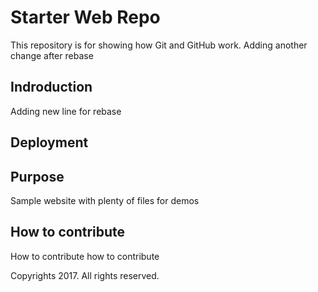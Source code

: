 # Starter Web Repo

This repository is for showing how Git and GitHub work. Adding another change after rebase

## Indroduction

Adding new line for rebase

## Deployment 

## Purpose

Sample website with plenty of files for demos


## How to contribute

How to contribute how to contribute

Copyrights 2017. All rights reserved.